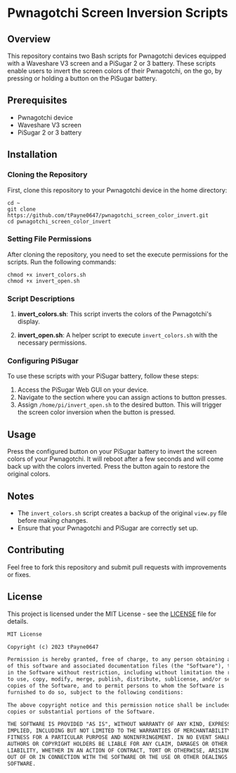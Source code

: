 # Pwnagotchi Screen Inversion Scripts

## Overview
This repository contains two Bash scripts for Pwnagotchi devices equipped with a Waveshare V3 screen and a PiSugar 2 or 3 battery. These scripts enable users to invert the screen colors of their Pwnagotchi, on the go, by pressing or holding a button on the PiSugar battery.

## Prerequisites
- Pwnagotchi device
- Waveshare V3 screen
- PiSugar 2 or 3 battery

## Installation

### Cloning the Repository
First, clone this repository to your Pwnagotchi device in the home directory:
```
cd ~
git clone https://github.com/tPayne0647/pwnagotchi_screen_color_invert.git
cd pwnagotchi_screen_color_invert
```

### Setting File Permissions
After cloning the repository, you need to set the execute permissions for the scripts. Run the following commands:
```
chmod +x invert_colors.sh
chmod +x invert_open.sh
```

### Script Descriptions

1. **invert_colors.sh**: This script inverts the colors of the Pwnagotchi's display.


2. **invert_open.sh**: A helper script to execute `invert_colors.sh` with the necessary permissions.

### Configuring PiSugar
To use these scripts with your PiSugar battery, follow these steps:

1. Access the PiSugar Web GUI on your device.
2. Navigate to the section where you can assign actions to button presses.
3. Assign `/home/pi/invert_open.sh` to the desired button. This will trigger the screen color inversion when the button is pressed.

## Usage
Press the configured button on your PiSugar battery to invert the screen colors of your Pwnagotchi. It will reboot after a few seconds and will come back up with the colors inverted. Press the button again to restore the original colors.

## Notes
- The `invert_colors.sh` script creates a backup of the original `view.py` file before making changes.
- Ensure that your Pwnagotchi and PiSugar are correctly set up.

## Contributing
Feel free to fork this repository and submit pull requests with improvements or fixes.

## License

This project is licensed under the MIT License - see the [LICENSE](LICENSE) file for details.

```markdown
MIT License

Copyright (c) 2023 tPayne0647

Permission is hereby granted, free of charge, to any person obtaining a copy
of this software and associated documentation files (the "Software"), to deal
in the Software without restriction, including without limitation the rights
to use, copy, modify, merge, publish, distribute, sublicense, and/or sell
copies of the Software, and to permit persons to whom the Software is
furnished to do so, subject to the following conditions:

The above copyright notice and this permission notice shall be included in all
copies or substantial portions of the Software.

THE SOFTWARE IS PROVIDED "AS IS", WITHOUT WARRANTY OF ANY KIND, EXPRESS OR
IMPLIED, INCLUDING BUT NOT LIMITED TO THE WARRANTIES OF MERCHANTABILITY,
FITNESS FOR A PARTICULAR PURPOSE AND NONINFRINGEMENT. IN NO EVENT SHALL THE
AUTHORS OR COPYRIGHT HOLDERS BE LIABLE FOR ANY CLAIM, DAMAGES OR OTHER
LIABILITY, WHETHER IN AN ACTION OF CONTRACT, TORT OR OTHERWISE, ARISING FROM,
OUT OF OR IN CONNECTION WITH THE SOFTWARE OR THE USE OR OTHER DEALINGS IN THE
SOFTWARE.
```